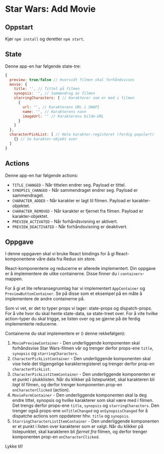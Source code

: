 # Star Wars: Add Movie

## Oppstart

Kjør `npm install` og deretter `npm start`.

## State

Denne app-en har følgende state-tre:

```js
{
  preview: true/false // Hvorvidt filmen skal forhåndsvises
  movie: {
    title: '', // Tittel på filmen
    synopsis: '', // Sammendrag av filmen
    starringCharacters: [ // Karakterer som er med i filmen
      {
        url: '', // Karakterens URL i SWAPI
        name: '', // Karakterens navn
        imageUrl: '' // Karakterens bilde-URL
      }
    ]
  },
  characterPickList: [ // Hele karakter-registeret (ferdig populert)
  	{} // Se karakter-objekt over
  ]
}
```

## Actions

Denne app-en har følgende actions:

* `TITLE_CHANGED` - Når tittelen endrer seg. Payload er tittel.
* `SYNOPSIS_CHANGED` - Når sammendraget endrer seg. Payload er sammendraget.
* `CHARACTER_ADDED` - Når karakter er lagt til filmen. Payload er karakter-objektet.
* `CHARACTER_REMOVED` - Når karakter er fjernet fra filmen. Payload er karakter-objektet.
* `PREVIEW_ACTIVATED` - Når forhåndsvisning er aktivert.
* `PREVIEW_DEACTIVATED` - Når forhåndsvisning er deaktivert.

## Oppgave

I denne oppgaven skal vi bruke React bindings for å gi React-komponentene våre data fra Redux sin store.

React-komponentene og reducerne er allerede implementert. Din oppgave er å implementere de ulike containerne. Disse finner du i `containers`-mappen.

For å gi et lite referansegrunnlag har vi implementert `AppContainer` og `PreviewButtonContainer`. Se på disse som et eksempel på en måte å implementere de andre containerne på.

Som vi vet, er det to typer props vi lager: state-props og dispatch-props. For å vite hvor du skal hente state-data, se state-treet over. For å vite hvilke action-typer du skal trigge, se listen over og se gjerne på de ferdig implementerte reducerne.

Containerne du skal implementere er (i denne rekkefølgen):

1. `MoviePreviewContainer` - Den underliggende komponenten skal forhåndsvise Star Wars-filmen vår og trenger derfor props-ene `title`, `synopsis` og `starringCharacters`.
2. `CharacterPickListContainer` - Den underliggende komponenten skal vise hele det tilgjengelige karakterregisteret og trenger derfor prop-en `characterPickList`.
3. `CharacterPickListItemContainer` - Den underliggende komponenten er et punkt i plukklisten. Når du klikker på listepunktet, skal karakteren bli _lagt til_ filmen, og derfor trenger komponenten prop-en `onCharacterClicked` (action).
4. `MovieFormContainer` - Den underliggende komponenten skal la deg endre tittel, synopsis og hvilke karakterer som skal være med i filmen. Det trengs derfor props-ene `title`, `synopsis` og `starringCharacters`. Den trenger også props-ene `onTitleChanged` og `onSynopsisChanged` for å dispatche actions som oppdaterer hhv. `title` og `synopsis`.
5. `StarringCharacterListItemContainer` - Den underliggende komponenten er et punkt i listen over karakterer som er valgt. Når du klikker på listepunktet, skal karakteren bli _fjernet fra_ filmen, og derfor trenger komponenten prop-en `onCharacterClicked`.

Lykke til!
